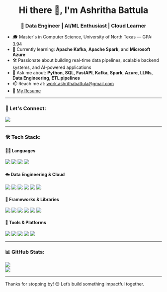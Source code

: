 <h1 align="center">Hi there 👋, I'm Ashritha Battula</h1>
<h3 align="center">🚀 Data Engineer | AI/ML Enthusiast | Cloud Learner</h3>

- 🎓 Master's in Computer Science, University of North Texas — GPA: 3.94  
- 🔭 Currently learning: **Apache Kafka**, **Apache Spark**, and **Microsoft Azure**  
- 🛠️ Passionate about building real-time data pipelines, scalable backend systems, and AI-powered applications  
- 💬 Ask me about: **Python**, **SQL**, **FastAPI**, **Kafka**, **Spark**, **Azure**, **LLMs**, **Data Engineering**, **ETL pipelines**  
- 📫 Reach me at: [work.ashrithabattula@gmail.com](mailto:work.ashrithabattula@gmail.com)  
- 📄 [My Resume](https://github.com/ashrithacodess/resume/blob/main/Ashritha_Battula_Resume.pdf)

---

<h3>🔗 Let's Connect:</h3>
<p>
  <a href="https://www.linkedin.com/in/ashrithabattula/" target="_blank">
    <img src="https://img.shields.io/badge/LinkedIn-ashrithabattula-blue?style=flat-square&logo=linkedin" />
  </a>
</p>

---

<h3>🛠️ Tech Stack:</h3>

#### 🧑‍💻 Languages
<p>
  <img src="https://img.shields.io/badge/Python-3776AB?style=flat&logo=python&logoColor=white" />
  <img src="https://img.shields.io/badge/SQL-003B57?style=flat&logo=postgresql&logoColor=white" />
  <img src="https://img.shields.io/badge/JavaScript-F7DF1E?style=flat&logo=javascript&logoColor=black" />
  <img src="https://img.shields.io/badge/Go-00ADD8?style=flat&logo=go&logoColor=white" />
</p>

#### ☁️ Data Engineering & Cloud
<p>
  <img src="https://img.shields.io/badge/Kafka-231F20?style=flat&logo=apachekafka&logoColor=white" />
  <img src="https://img.shields.io/badge/Spark-E25A1C?style=flat&logo=apachespark&logoColor=white" />
  <img src="https://img.shields.io/badge/Azure-0078D4?style=flat&logo=microsoftazure&logoColor=white" />
  <img src="https://img.shields.io/badge/AWS-232F3E?style=flat&logo=amazonaws&logoColor=white" />
  <img src="https://img.shields.io/badge/PostgreSQL-4169E1?style=flat&logo=postgresql&logoColor=white" />
  <img src="https://img.shields.io/badge/MongoDB-4EA94B?style=flat&logo=mongodb&logoColor=white" />
</p>

#### 🧰 Frameworks & Libraries
<p>
  <img src="https://img.shields.io/badge/FastAPI-005571?style=flat&logo=fastapi" />
  <img src="https://img.shields.io/badge/Flask-000000?style=flat&logo=flask&logoColor=white" />
  <img src="https://img.shields.io/badge/React-20232A?style=flat&logo=react&logoColor=61DAFB" />
  <img src="https://img.shields.io/badge/scikit--learn-F7931E?style=flat&logo=scikitlearn&logoColor=white" />
  <img src="https://img.shields.io/badge/TensorFlow-FF6F00?style=flat&logo=tensorflow&logoColor=white" />
  <img src="https://img.shields.io/badge/HuggingFace-FFD21F?style=flat&logo=huggingface&logoColor=black" />
</p>

#### 🧪 Tools & Platforms
<p>
  <img src="https://img.shields.io/badge/Git-F05032?style=flat&logo=git&logoColor=white" />
  <img src="https://img.shields.io/badge/GitHub-181717?style=flat&logo=github&logoColor=white" />
  <img src="https://img.shields.io/badge/VSCode-007ACC?style=flat&logo=visualstudiocode&logoColor=white" />
  <img src="https://img.shields.io/badge/Postman-FF6C37?style=flat&logo=postman&logoColor=white" />
  <img src="https://img.shields.io/badge/Jupyter-F37626?style=flat&logo=jupyter&logoColor=white" />
</p>

---

<h3>📊 GitHub Stats:</h3>
<p align="left">
  <img src="https://github-readme-stats.vercel.app/api?username=Ashritha0601&show_icons=true&theme=radical" />
  <br/>
  <img src="https://github-readme-streak-stats.herokuapp.com/?user=Ashritha0601&theme=radical" />
</p>

---

Thanks for stopping by! 😊 Let’s build something impactful together.
